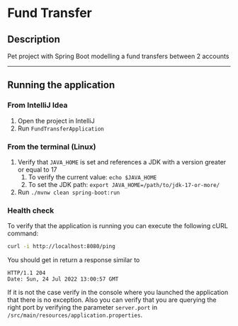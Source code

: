 # Fund Transfer

## Description

Pet project with Spring Boot modelling a fund transfers between 2 accounts

---

## Running the application

### From IntelliJ Idea

1. Open the project in IntelliJ
2. Run `FundTransferApplication`

### From the terminal (Linux)

1. Verify that `JAVA_HOME` is set and references a JDK with a version greater or equal to 17 
   1. To verify the current value: `echo $JAVA_HOME`
   2. To set the JDK path: `export JAVA_HOME=/path/to/jdk-17-or-more/`
2. Run `./mvnw clean spring-boot:run`

### Health check

To verify that the application is running you can execute the following cURL command:
```bash
curl -i http://localhost:8080/ping
```

You should get in return a response similar to
```text
HTTP/1.1 204 
Date: Sun, 24 Jul 2022 13:00:57 GMT
```

If it is not the case verify in the console where you launched the application that there is no exception. Also you 
can verify that you are querying the right port by verifying the parameter `server.port` in 
`/src/main/resources/application.properties`.



